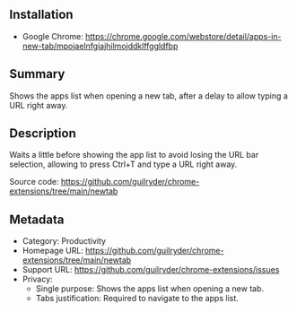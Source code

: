 ## Installation
* Google Chrome: https://chrome.google.com/webstore/detail/apps-in-new-tab/mpojaelnfgiajhilmojddklffggldfbp

## Summary
Shows the apps list when opening a new tab, after a delay to allow typing a URL right away.

## Description
Waits a little before showing the app list to avoid losing the URL bar selection, allowing to press Ctrl+T and type a URL right away.

Source code: https://github.com/guilryder/chrome-extensions/tree/main/newtab

## Metadata
* Category: Productivity
* Homepage URL: https://github.com/guilryder/chrome-extensions/tree/main/newtab
* Support URL: https://github.com/guilryder/chrome-extensions/issues
* Privacy:
  * Single purpose: Shows the apps list when opening a new tab.
  * Tabs justification: Required to navigate to the apps list.
